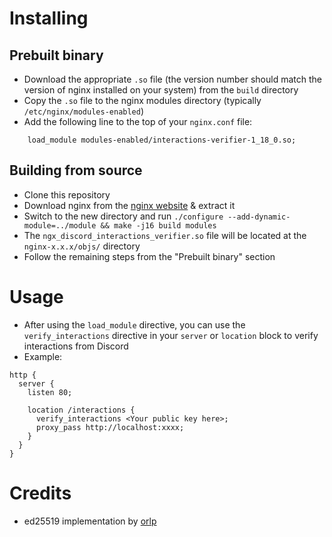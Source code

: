 # Installing

## Prebuilt binary
- Download the appropriate `.so` file (the version number should match the version of nginx installed on your system) from the `build` directory
- Copy the `.so` file to the nginx modules directory (typically `/etc/nginx/modules-enabled`)
- Add the following line to the top of your `nginx.conf` file:
```nginx
    load_module modules-enabled/interactions-verifier-1_18_0.so;
```

## Building from source
- Clone this repository
- Download nginx from the [nginx website](https://nginx.org/download/) & extract it
- Switch to the new directory and run `./configure --add-dynamic-module=../module && make -j16 build modules`
- The `ngx_discord_interactions_verifier.so` file will be located at the `nginx-x.x.x/objs/` directory
- Follow the remaining steps from the "Prebuilt binary" section


# Usage
- After using the `load_module` directive, you can use the `verify_interactions` directive in your `server` or `location` block to verify interactions from Discord
- Example:
```nginx
http {
  server {
    listen 80;

    location /interactions {
      verify_interactions <Your public key here>;
      proxy_pass http://localhost:xxxx;
    }
  }
}
```

# Credits
- ed25519 implementation by [orlp](https://github.com/orlp/ed25519)

